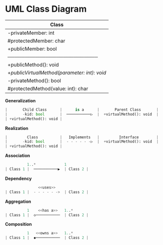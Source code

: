 # UML Class Diagram

| **Class**   |
|--------|
| -privateMember: int   |
| #protectedMember: char  |
| +publicMember: bool |
|──────────────────────────|
| +publicMethod(): void  |
| +_publicVirtualMethod(parameter: int): void_  |
| -privateMethod(): bool |
| #protectedMethod(value: int): char |

**Generalization**
```python
|       Child Class      |      is a      |       Parent Class       |
|       -kid: bool       |  ───────────▷  |  +virtualMethod(): void  |
| +virtualMethod(): void |
```

**Realization**
```python
|         Class          |   Implements   |         Interface        |
|       -kid: bool       |  - - - - - -▷  |  +virtualMethod(): void  |
| +virtualMethod(): void |
```

**Association**
```python
          1..*             1
| Class 1 |  ───────────▶  | Class 2 |

```

**Dependency**
```python
               <<uses>>
| Class 1 |  - - - - - ->  | Class 2 |

```

**Aggregation**
```python
          1    <<has a>>   1..*
| Class 1 |  ◇───────────  | Class 2 |

```

**Composition**
```python
          1   <<owns a>>   1..*
| Class 1 |  ◆───────────  | Class 2 |

```
